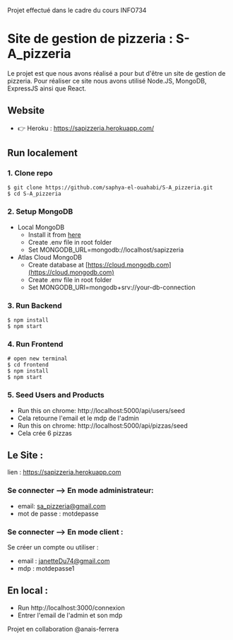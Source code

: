 Projet effectué dans le cadre du cours INFO734

# Site de gestion de pizzeria : S-A_pizzeria

Le projet est que nous avons réalisé a pour but d'être un site de gestion de pizzeria.
Pour réaliser ce site nous avons utilisé Node.JS, MongoDB, ExpressJS ainsi que React.

## Website

- 👉 Heroku : https://sapizzeria.herokuapp.com/


## Run localement

### 1. Clone repo

```
$ git clone https://github.com/saphya-el-ouahabi/S-A_pizzeria.git
$ cd S-A_pizzeria
```

### 2. Setup MongoDB

- Local MongoDB
  - Install it from [here](https://www.mongodb.com/try/download/community)
  - Create .env file in root folder
  - Set MONGODB_URL=mongodb://localhost/sapizzeria  
- Atlas Cloud MongoDB
  - Create database at [https://cloud.mongodb.com](https://cloud.mongodb.com)
  - Create .env file in root folder
  - Set MONGODB_URI=mongodb+srv://your-db-connection

### 3. Run Backend

```
$ npm install
$ npm start
```

### 4. Run Frontend

```
# open new terminal
$ cd frontend
$ npm install
$ npm start
```

### 5. Seed Users and Products

- Run this on chrome: http://localhost:5000/api/users/seed
- Cela retourne l'email et le mdp de l'admin
- Run this on chrome: http://localhost:5000/api/pizzas/seed
- Cela crée 6 pizzas

## Le Site :
lien : https://sapizzeria.herokuapp.com

### Se connecter --> En mode administrateur:
* email: sa_pizzeria@gmail.com
* mot de passe : motdepasse
### Se connecter --> En mode client : 
Se créer un compte ou utiliser :
* email : janetteDu74@gmail.com
* mdp : motdepasse1

## En local :
- Run http://localhost:3000/connexion
- Entrer l'email de l'admin et son mdp

Projet en collaboration @anais-ferrera
